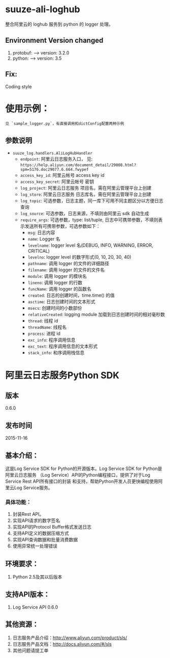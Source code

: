 # suuze-ali-loghub
整合阿里云的 loghub 服务到 python 的 logger 处理。

## Environment Version changed

1. protobuf: --> version: 3.2.0
2. python: --> version: 3.5

## Fix:

Coding style


# 使用示例：

    见 `sample_logger.py`，有直接调用和dictConfig配置两种示例

## 参数说明

* `suuze_log.handlers.AliLogHubHandler`
    * `endpoint`: 阿里云日志服务入口， 见:  
        `https://help.aliyun.com/document_detail/29008.html?spm=5176.doc29077.6.664.fwypef`
    * `access_key_id`: 阿里云帐号 access key id
    * `access_key_secret`: 阿里云帐号 密钥
    * `log_project`: 阿里云日志服务 项目名，需在阿里云管理平台上创建 
    * `log_store`: 阿里云日志服务 日志库名，需在阿里云管理平台上创建
    * `log_topic`: 可选参数，日志主题，同一库下可用不同主题区分以方便日志查询
    * `log_source`: 可选参数，日志来源，不填则由阿里云 sdk 自动生成
    * `require_args`: 可选参数，type: list/tuple, 日志中可携带参数，不填则表示发送所有可携带参数，可选参数如下：
        * `msg`: 日志内容
        * `name`: Logger 名 
        * `levelname`: logger level 名(DEBUG, INFO, WARNING, ERROR, CRITICAL)
        * `levelno`: logger level 的数字形式(0, 10, 20, 30, 40)
        * `pathname`: 调用 logger 的文件的详细路径 
        * `filename`: 调用 logger 的文件的文件名
        * `module`: 调用 logger 的模块名
        * `lineno`: 调用 logger 的行数
        * `funcName`: 调用 logger 的函数名
        * `created`: 日志的创建时间，time.time() 的值
        * `asctime`: 日志创建时间的文本形式
        * `msecs`: 创建时间的小数部份
        * `relativeCreated`: logging module 加载到日志创建时间的相对毫秒数
        * `thread`: 线程 id
        * `threadName`: 线程名
        * `process`: 进程 id
        * `exc_info`: 程序调用信息
        * `exc_text`: 程序调用信息的文本形式
        * `stack_info`: 和序调用栈信息

# 阿里云日志服务Python SDK

## 版本

0.6.0

## 发布时间

2015-11-16

## 基本介绍：

这是Log Service SDK for Python的开源版本。Log Service SDK for Python是阿里云日志服务
（Log Service）API的Python编程接口，提供了对于Log Service Rest API所有接口的封装
和支持，帮助Python开发人员更快编程使用阿里云Log Service服务。

### 具体功能：

1. 封装Rest API。
2. 实现API请求的数字签名
3. 实现API的Protocol Buffer格式发送日志
4. 支持API定义的数据压缩方式
5. 实现API查询数据和批量消费数据
6. 使用异常统一处理错误

## 环境要求：

1. Python 2.5及其以后版本

## 支持API版本：

1. Log Service API 0.6.0

## 其他资源：

1. 日志服务产品介绍：http://www.aliyun.com/product/sls/
2. 日志服务产品文档：http://docs.aliyun.com/#/sls
3. 其他问题请提工单
